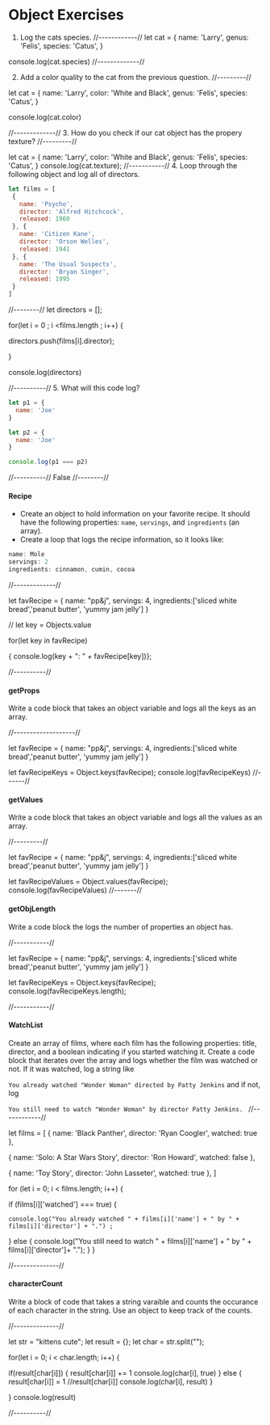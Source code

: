 # Object Exercises

1. Log the cats species.
//------------//
let cat = {
  name: 'Larry',
  genus: 'Felis',
  species: 'Catus',
}

console.log(cat.species)
//-------------//

2. Add a color quality to the cat from the previous question.
//---------//

let cat = {
  name: 'Larry',
  color: 'White and Black',
  genus: 'Felis',
  species: 'Catus',
}

console.log(cat.color)

//-------------//
3. How do you check if our cat object has the propery texture?
//---------//

let cat = {
  name: 'Larry',
  color: 'White and Black',
  genus: 'Felis',
  species: 'Catus',
}
console.log(cat.texture);
//-----------//
4. Loop through the following object and log all of directors.
``` js
let films = [
 {
   name: 'Psycho',
   director: 'Alfred Hitchcock',
   released: 1960
 }, {
   name: 'Citizen Kane',
   director: 'Orson Welles',
   released: 1941
 }, {
   name: 'The Usual Suspects',
   director: 'Bryan Singer',
   released: 1995
 }
]

```
//--------//
let directors = [];

for(let i = 0 ; i <films.length ; i++) {

  directors.push(films[i].director);

}

 console.log(directors)

//----------//
5. What will this code log?
```js
let p1 = {
  name: 'Joe'
}

let p2 = {
  name: 'Joe'
}

console.log(p1 === p2)

```
//----------//
False
//--------//
#### Recipe

* Create an object to hold information on your favorite recipe. It should have the following properties: `name`, `servings`, and `ingredients` (an array).
* Create a loop that logs the recipe information, so it looks like:

```javascript
name: Mole
servings: 2
ingredients: cinnamon, cumin, cocoa
```
//-------------//

let favRecipe = {
  name: "pp&j",
  servings: 4,
  ingredients:['sliced white bread','peanut butter', 'yummy jam jelly']
}

// let key = Objects.value

  for(let key in favRecipe)

{  console.log(key + ": "  + favRecipe[key])};

//----------//
#### getProps
Write a code block that takes an object variable and logs all the keys as an array.

//-------------------//

let favRecipe = {
  name: "pp&j",
  servings: 4,
  ingredients:['sliced white bread','peanut butter', 'yummy jam jelly']
}

 let favRecipeKeys = Object.keys(favRecipe);
 console.log(favRecipeKeys)
//------//

#### getValues
Write a code block that takes an object variable and logs all the values as an array.

//---------//

let favRecipe = {
  name: "pp&j",
  servings: 4,
  ingredients:['sliced white bread','peanut butter', 'yummy jam jelly']
}

 let favRecipeValues = Object.values(favRecipe);
 console.log(favRecipeValues)
//-------//

#### getObjLength
Write a code block the logs the number of properties an object has.

//-----------//


let favRecipe = {
  name: "pp&j",
  servings: 4,
  ingredients:['sliced white bread','peanut butter', 'yummy jam jelly']
}

 let favRecipeKeys = Object.keys(favRecipe);
 console.log(favRecipeKeys.length);

 //-----------//

#### WatchList
Create an array of films, where each film has the following properties: title, director, and a boolean indicating if you started watching it.
Create a code block that iterates over the array and logs whether the film was watched or not. If it was watched, log a string like

`You already watched "Wonder Woman" directed by Patty Jenkins`
and if not, log

`You still need to watch "Wonder Woman" by director Patty Jenkins. `
//------------//

let films = [
  {
    name: 'Black Panther',
    director: 'Ryan Coogler',
    watched: true
  },

  {
    name: 'Solo: A Star Wars Story',
    director: 'Ron Howard',
    watched: false
  },

  {
    name: 'Toy Story',
    director: 'John Lasseter',
    watched: true
  },
]

for (let i = 0; i < films.length; i++) {

  if (films[i]['watched'] === true) {

    console.log("You already watched " + films[i]['name'] + " by " + films[i]['director'] + ".") ;

  }
  else {
    console.log("You still need to watch " + films[i]['name'] + " by " + films[i]['director']+ ".");
  }
}

//--------------//

#### characterCount
Write a block of code that takes a string varaible and counts the occurance of each character in the string. Use an object to keep track of the counts.

//--------------//


let str = "kittens cute";
let result = {};
let char = str.split("");


 for(let i = 0; i < char.length; i++) {

if(result[char[i]]) {
result[char[i]] += 1
  console.log(char[i], true)
} else {
result[char[i]] = 1
//result[char[i]]
console.log(char[i], result)
}

}
console.log(result)

//----------//
